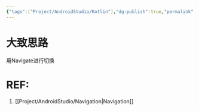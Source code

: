 ```yaml
---
{"tags":["Project/AndroidStudio/Kotlin"],"dg-publish":true,"permalink":"/Project/省中医APP开发/UI/页面切换功能v3/","dgPassFrontmatter":true}
---
```


# 大致思路
用Navigate进行切换

# REF:
1. [[Project/AndroidStudio/Navigation\|Navigation]]
